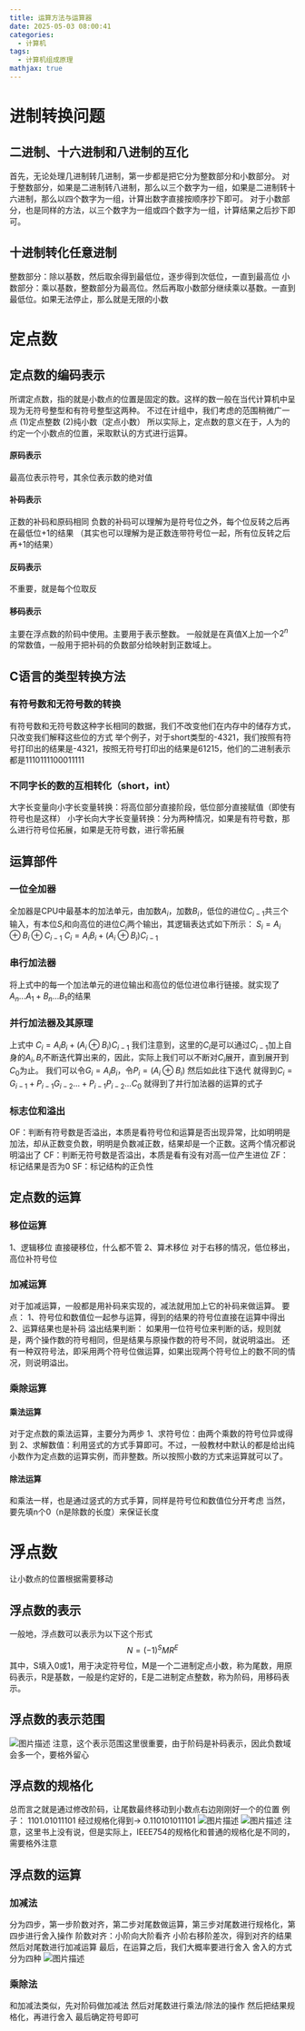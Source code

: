 ```yaml
---
title: 运算方法与运算器
date: 2025-05-03 08:00:41
categories:
  - 计算机
tags:
  - 计算机组成原理
mathjax: true
---
```


# 进制转换问题
## 二进制、十六进制和八进制的互化
首先，无论处理几进制转几进制，第一步都是把它分为整数部分和小数部分。
对于整数部分，如果是二进制转八进制，那么以三个数字为一组，如果是二进制转十六进制，那么以四个数字为一组，计算出数字直接按顺序抄下即可。
对于小数部分，也是同样的方法，以三个数字为一组或四个数字为一组，计算结果之后抄下即可。

## 十进制转化任意进制
整数部分：除以基数，然后取余得到最低位，逐步得到次低位，一直到最高位
小数部分：乘以基数，整数部分为最高位。然后再取小数部分继续乘以基数。一直到最低位。如果无法停止，那么就是无限的小数

# 定点数
## 定点数的编码表示
所谓定点数，指的就是小数点的位置是固定的数。这样的数一般在当代计算机中呈现为无符号整型和有符号整型这两种。
不过在计组中，我们考虑的范围稍微广一点
(1)定点整数
(2)纯小数（定点小数）
所以实际上，定点数的意义在于，人为的约定一个小数点的位置，采取默认的方式进行运算。
#### 原码表示
最高位表示符号，其余位表示数的绝对值
#### 补码表示
正数的补码和原码相同
负数的补码可以理解为是符号位之外，每个位反转之后再在最低位+1的结果
（其实也可以理解为是正数连带符号位一起，所有位反转之后再+1的结果）
#### 反码表示
不重要，就是每个位取反
#### 移码表示
主要在浮点数的阶码中使用。主要用于表示整数。
一般就是在真值X上加一个$2^n$的常数值，一般用于把补码的负数部分给映射到正数域上。

## C语言的类型转换方法
### 有符号数和无符号数的转换
有符号数和无符号数这种字长相同的数据，我们不改变他们在内存中的储存方式，只改变我们解释这些位的方式
举个例子，对于short类型的-4321，我们按照有符号打印出的结果是-4321，按照无符号打印出的结果是61215，他们的二进制表示都是1110111100011111

### 不同字长的数的互相转化（short，int）
大字长变量向小字长变量转换：将高位部分直接阶段，低位部分直接赋值（即使有符号也是这样）
小字长向大字长变量转换：分为两种情况，如果是有符号数，那么进行符号位拓展，如果是无符号数，进行零拓展

## 运算部件
### 一位全加器
全加器是CPU中最基本的加法单元，由加数$A_i$，加数$B_i$，低位的进位$C_{i-1}$共三个输入，有本位$S_i$和向高位的进位$C_i$两个输出，其逻辑表达式如下所示：
$S_i = A_i\oplus B_i\oplus C_{i-1}$ 
$C_i  = A_iB_i+(A_i\oplus B_i)C_{i-1}$
### 串行加法器
将上式中的每一个加法单元的进位输出和高位的低位进位串行链接。就实现了$A_n...A_1+B_n...B_1$的结果

### 并行加法器及其原理
上式中
$C_i  = A_iB_i+(A_i\oplus B_i)C_{i-1}$
我们注意到，这里的$C_i$是可以通过$C_{i-1}$加上自身的$A_i,B_i$不断迭代算出来的，因此，实际上我们可以不断对$C_i$展开，直到展开到$C_0$为止。
我们可以令$G_i = A_iB_i$，令$P_i = (A_i \oplus B_i)$
然后如此往下迭代
就得到$C_i = G_{i-1}+P_{i-1}G_{i-2}...+P_{i-1}P_{i-2}...C_0$
就得到了并行加法器的运算的式子

### 标志位和溢出
OF：判断有符号数是否溢出，本质是看符号位和运算是否出现异常，比如明明是加法，却从正数变负数，明明是负数减正数，结果却是一个正数。这两个情况都说明溢出了
CF：判断无符号数是否溢出，本质是看有没有对高一位产生进位
ZF：标记结果是否为0
SF：标记结构的正负性


## 定点数的运算
### 移位运算
1、逻辑移位
直接硬移位，什么都不管
2、算术移位
对于右移的情况，低位移出，高位补符号位

### 加减运算
对于加减运算，一般都是用补码来实现的，减法就用加上它的补码来做运算。
要点：
1、符号位和数值位一起参与运算，得到的结果的符号位直接在运算中得出
2、运算结果也是补码
溢出结果判断：
如果用一位符号位来判断的话，规则就是，两个操作数的符号相同，但是结果与原操作数的符号不同，就说明溢出。
还有一种双符号法，即采用两个符号位做运算，如果出现两个符号位上的数不同的情况，则说明溢出。
### 乘除运算
#### 乘法运算
对于定点数的乘法运算，主要分为两步
1、求符号位：由两个乘数的符号位异或得到
2、求解数值：利用竖式的方式手算即可。不过，一般教材中默认的都是给出纯小数作为定点数的运算实例，而非整数。所以按照小数的方式来运算就可以了。
#### 除法运算
和乘法一样，也是通过竖式的方式手算，同样是符号位和数值位分开考虑
当然，要先填n个0（n是除数的长度）来保证长度

# 浮点数
让小数点的位置根据需要移动
## 浮点数的表示
一般地，浮点数可以表示为以下这个形式
$$N = (-1)^SMR^E$$
其中，S填入0或1，用于决定符号位，M是一个二进制定点小数，称为尾数，用原码表示，R是基数，一般是约定好的，E是二进制定点整数，称为阶码，用移码表示。
## 浮点数的表示范围
![图片描述](/IMG/Pasted%20image%2020250422113006.png)
注意，这个表示范围这里很重要，由于阶码是补码表示，因此负数域会多一个，要格外留心
## 浮点数的规格化
总而言之就是通过修改阶码，让尾数最终移动到小数点右边刚刚好一个的位置
例子：
1101.01011101 经过规格化得到-> 0.110101011101
![图片描述](/IMG/Pasted%20image%2020250422163220.png)
![图片描述](/IMG/Pasted%20image%2020250422163404.png)
注意，这里书上没有说，但是实际上，IEEE754的规格化和普通的规格化是不同的，需要格外注意

## 浮点数的运算
### 加减法
分为四步，第一步阶数对齐，第二步对尾数做运算，第三步对尾数进行规格化，第四步进行舍入操作
阶数对齐：小阶向大阶看齐
小阶右移阶差次，得到对齐的结果
然后对尾数进行加减运算
最后，在运算之后，我们大概率要进行舍入
舍入的方式分为四种
![图片描述](/IMG/Pasted%20image%2020250422202303.png)

### 乘除法
和加减法类似，先对阶码做加减法
然后对尾数进行乘法/除法的操作
然后把结果规格化，再进行舍入
最后确定符号即可



